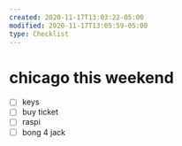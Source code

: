 ```yaml
---
created: 2020-11-17T13:03:22-05:00
modified: 2020-11-17T13:05:59-05:00
type: Checklist
---
```


# chicago this weekend

- [ ] keys
- [ ] buy ticket
- [ ] raspi
- [ ] bong 4 jack
